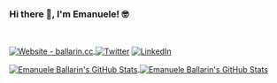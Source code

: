 ### Hi there 👋, I'm Emanuele! 🤓

<br>
<p><a href="https://ballarin.cc/" target="_blank"><img align="center" alt="Website - ballarin.cc" src="https://img.shields.io/badge/ballarin.cc-grey?style=for-the-badge"/>
  </a><a href="https://twitter.com/emaballarin" target="_blank"><img align="center" alt="Twitter" src="https://img.shields.io/badge/Twitter-white?logo=twitter&style=for-the-badge"/></a>
  <a href="https://www.linkedin.com/in/emaballarin/" target="_blank"><img align="center" alt="LinkedIn" src="https://img.shields.io/badge/LinkedIn-blue?logo=linkedin&style=for-the-badge"/></a></p>

<p><a href="https://github.com/emaballarin">
  <img align="center" src="https://github-readme-stats.vercel.app/api?username=emaballarin&count_private=true&show_icons=true?&theme=blue-green" alt="Emanuele Ballarin's GitHub Stats"/>
</a>
<a href="https://github.com/emaballarin">
  <img align="center" src="https://github-readme-stats.vercel.app/api/top-langs/?username=emaballarin&langs_count=10&hide=html,css&theme=blue-green&layout=compact" alt="Emanuele Ballarin's GitHub Stats"/>
</a></p>

<!--
**emaballarin/emaballarin** is a ✨ _special_ ✨ repository because its `README.md` (this file) appears on your GitHub profile.

Here are some ideas to get you started:

- 🔭 I’m currently working on ...
- 🌱 I’m currently learning ...
- 👯 I’m looking to collaborate on ...
- 🤔 I’m looking for help with ...
- 💬 Ask me about ...
- 📫 How to reach me: ...
- 😄 Pronouns: ...
- ⚡ Fun fact: ...
-->
